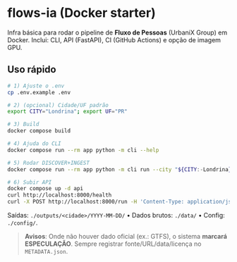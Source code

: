 # flows-ia (Docker starter)

Infra básica para rodar o pipeline de **Fluxo de Pessoas** (UrbaniX Group) em Docker.
Inclui: CLI, API (FastAPI), CI (GitHub Actions) e opção de imagem GPU.

## Uso rápido
```bash
# 1) Ajuste o .env
cp .env.example .env

# 2) (opcional) Cidade/UF padrão
export CITY="Londrina"; export UF="PR"

# 3) Build
docker compose build

# 4) Ajuda do CLI
docker compose run --rm app python -m cli --help

# 5) Rodar DISCOVER+INGEST
docker compose run --rm app python -m cli run --city "${CITY:-Londrina}" --uf "${UF:-PR}" --discover --ingest

# 6) Subir API
docker compose up -d api
curl http://localhost:8000/health
curl -X POST http://localhost:8000/run -H 'Content-Type: application/json' -d '{"city":"Londrina","uf":"PR","all":true}'
```

Saídas: `./outputs/<cidade>/YYYY-MM-DD/` • Dados brutos: `./data/` • Config: `./config/`.

> **Avisos**: Onde não houver dado oficial (ex.: GTFS), o sistema **marcará ESPECULAÇÃO**. Sempre registrar fonte/URL/data/licença no `METADATA.json`.